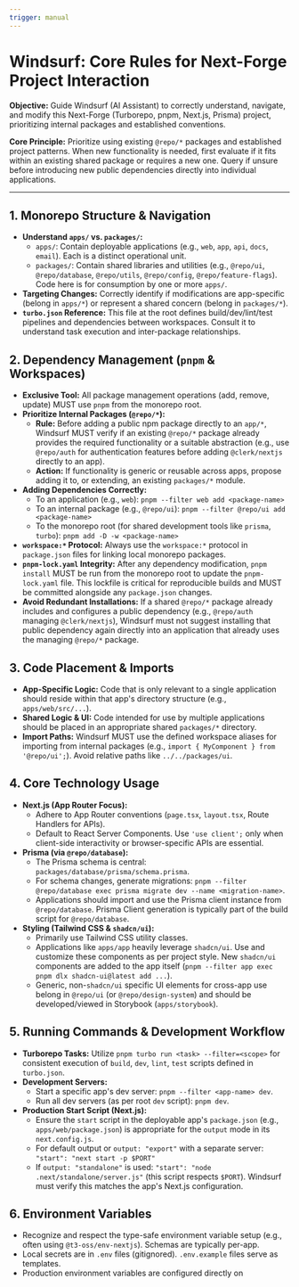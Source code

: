 ```yaml
---
trigger: manual
---
```


# Windsurf: Core Rules for Next-Forge Project Interaction

**Objective:** Guide Windsurf (AI Assistant) to correctly understand, navigate, and modify this Next-Forge (Turborepo, pnpm, Next.js, Prisma) project, prioritizing internal packages and established conventions.

**Core Principle:** Prioritize using existing `@repo/*` packages and established project patterns. When new functionality is needed, first evaluate if it fits within an existing shared package or requires a new one. Query if unsure before introducing new public dependencies directly into individual applications.

---

## 1. Monorepo Structure & Navigation

* **Understand `apps/` vs. `packages/`:**
    * `apps/`: Contain deployable applications (e.g., `web`, `app`, `api`, `docs`, `email`). Each is a distinct operational unit.
    * `packages/`: Contain shared libraries and utilities (e.g., `@repo/ui`, `@repo/database`, `@repo/utils`, `@repo/config`, `@repo/feature-flags`). Code here is for consumption by one or more `apps/`.
* **Targeting Changes:** Correctly identify if modifications are app-specific (belong in `apps/*`) or represent a shared concern (belong in `packages/*`).
* **`turbo.json` Reference:** This file at the root defines build/dev/lint/test pipelines and dependencies between workspaces. Consult it to understand task execution and inter-package relationships.

## 2. Dependency Management (`pnpm` & Workspaces)

* **Exclusive Tool:** All package management operations (add, remove, update) MUST use `pnpm` from the monorepo root.
* **Prioritize Internal Packages (`@repo/*`):**
    * **Rule:** Before adding a public npm package directly to an `app/*`, Windsurf MUST verify if an existing `@repo/*` package already provides the required functionality or a suitable abstraction (e.g., use `@repo/auth` for authentication features before adding `@clerk/nextjs` directly to an app).
    * **Action:** If functionality is generic or reusable across apps, propose adding it to, or extending, an existing `packages/*` module.
* **Adding Dependencies Correctly:**
    * To an application (e.g., `web`): `pnpm --filter web add <package-name>`
    * To an internal package (e.g., `@repo/ui`): `pnpm --filter @repo/ui add <package-name>`
    * To the monorepo root (for shared development tools like `prisma`, `turbo`): `pnpm add -D -w <package-name>`
* **`workspace:*` Protocol:** Always use the `workspace:*` protocol in `package.json` files for linking local monorepo packages.
* **`pnpm-lock.yaml` Integrity:** After any dependency modification, `pnpm install` MUST be run from the monorepo root to update the `pnpm-lock.yaml` file. This lockfile is critical for reproducible builds and MUST be committed alongside any `package.json` changes.
* **Avoid Redundant Installations:** If a shared `@repo/*` package already includes and configures a public dependency (e.g., `@repo/auth` managing `@clerk/nextjs`), Windsurf must not suggest installing that public dependency again directly into an application that already uses the managing `@repo/*` package.

## 3. Code Placement & Imports

* **App-Specific Logic:** Code that is only relevant to a single application should reside within that app's directory structure (e.g., `apps/web/src/...`).
* **Shared Logic & UI:** Code intended for use by multiple applications should be placed in an appropriate shared `packages/*` directory.
* **Import Paths:** Windsurf MUST use the defined workspace aliases for importing from internal packages (e.g., `import { MyComponent } from '@repo/ui';`). Avoid relative paths like `../../packages/ui`.

## 4. Core Technology Usage

* **Next.js (App Router Focus):**
    * Adhere to App Router conventions (`page.tsx`, `layout.tsx`, Route Handlers for APIs).
    * Default to React Server Components. Use `'use client';` only when client-side interactivity or browser-specific APIs are essential.
* **Prisma (via `@repo/database`):**
    * The Prisma schema is central: `packages/database/prisma/schema.prisma`.
    * For schema changes, generate migrations: `pnpm --filter @repo/database exec prisma migrate dev --name <migration-name>`.
    * Applications should import and use the Prisma client instance from `@repo/database`. Prisma Client generation is typically part of the build script for `@repo/database`.
* **Styling (Tailwind CSS & `shadcn/ui`):**
    * Primarily use Tailwind CSS utility classes.
    * Applications like `apps/app` heavily leverage `shadcn/ui`. Use and customize these components as per project style. New `shadcn/ui` components are added to the app itself (`pnpm --filter app exec pnpm dlx shadcn-ui@latest add ...`).
    * Generic, non-`shadcn/ui` specific UI elements for cross-app use belong in `@repo/ui` (or `@repo/design-system`) and should be developed/viewed in Storybook (`apps/storybook`).

## 5. Running Commands & Development Workflow

* **Turborepo Tasks:** Utilize `pnpm turbo run <task> --filter=<scope>` for consistent execution of `build`, `dev`, `lint`, `test` scripts defined in `turbo.json`.
* **Development Servers:**
    * Start a specific app's dev server: `pnpm --filter <app-name> dev`.
    * Run all dev servers (as per root `dev` script): `pnpm dev`.
* **Production Start Script (Next.js):**
    * Ensure the `start` script in the deployable app's `package.json` (e.g., `apps/web/package.json`) is appropriate for the `output` mode in its `next.config.js`.
    * For default output or `output: "export"` with a separate server: `"start": "next start -p $PORT"`
    * If `output: "standalone"` is used: `"start": "node .next/standalone/server.js"` (this script respects `$PORT`). Windsurf must verify this matches the app's Next.js configuration.

## 6. Environment Variables

* Recognize and respect the type-safe environment variable setup (e.g., often using `@t3-oss/env-nextjs`). Schemas are typically per-app.
* Local secrets are in `.env` files (gitignored). `.env.example` files serve as templates.
* Production environment variables are configured directly on 